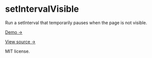 # setIntervalVisible

Run a setInterval that temporarily pauses when the page is not visible.

[Demo →](https://tinyurl.com/set-interval-visible-example)

[View source →](index.js)

MIT license.
